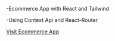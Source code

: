 -Ecommerce App with React and Tailwind

-Using Context Api and React-Router

<a href="https://ecommerce-web-blush-nu.vercel.app/" target="_blank">Visit Ecommerce App</a>
